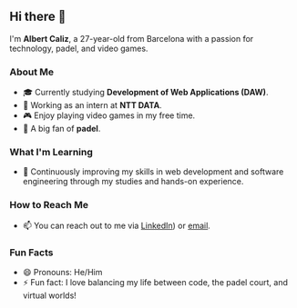 ## Hi there 👋

I'm **Albert Caliz**, a 27-year-old from Barcelona with a passion for technology, padel, and video games. 

### About Me
- 🎓 Currently studying **Development of Web Applications (DAW)**.
- 💼 Working as an intern at **NTT DATA**.
- 🎮 Enjoy playing video games in my free time.
- 🏓 A big fan of **padel**.

### What I'm Learning
- 🌱 Continuously improving my skills in web development and software engineering through my studies and hands-on experience.

### How to Reach Me
- 📫 You can reach out to me via [LinkedIn](https://www.linkedin.com/in/albert-cáliz-824a99300/)) or [email](albertcalizescolanuria@gmail.com).

### Fun Facts
- 😄 Pronouns: He/Him
- ⚡ Fun fact: I love balancing my life between code, the padel court, and virtual worlds!

